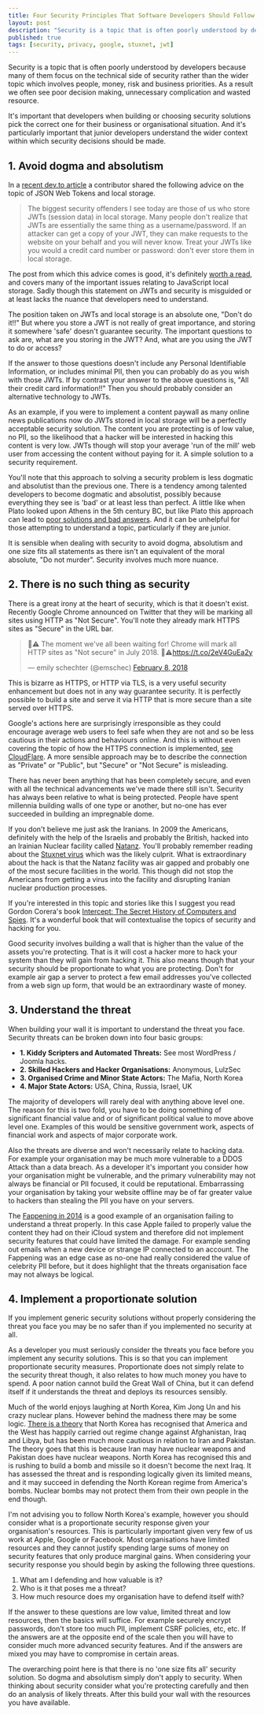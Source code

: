 ```yaml
---
title: Four Security Principles That Software Developers Should Follow
layout: post
description: "Security is a topic that is often poorly understood by developers because many of them focus on the technical side of security rather than the wider topic"
published: true
tags: [security, privacy, google, stuxnet, jwt]
---
```

Security is a topic that is often poorly understood by developers because many of them focus on the technical side of security rather than the wider topic which involves people, money, risk and business priorities. As a result we often see poor decision making, unnecessary complication and wasted resource.

It's important that developers when building or choosing security solutions pick the correct one for their business or organisational situation. And it's particularly important that junior developers understand the wider context within which security decisions should be made.

## 1. Avoid dogma and absolutism

In a [recent dev.to article](https://dev.to/rdegges/please-stop-using-local-storage-1i04) a contributor shared the following advice on the topic of JSON Web Tokens and local storage.

> The biggest security offenders I see today are those of us who store JWTs (session data) in local storage. Many people don't realize that JWTs are essentially the same thing as a username/password. If an attacker can get a copy of your JWT, they can make requests to the website on your behalf and you will never know. Treat your JWTs like you would a credit card number or password: don't ever store them in local storage.

The post from which this advice comes is good, it's definitely [worth a read](https://dev.to/rdegges/please-stop-using-local-storage-1i04), and covers many of the important issues relating to JavaScript local storage. Sadly though this statement on JWTs and security is misguided or at least lacks the nuance that developers need to understand.

The position taken on JWTs and local storage is an absolute one, "Don't do it!!" But where you store a JWT is not really of great importance, and storing it somewhere 'safe' doesn't guarantee security. The important questions to ask are, what are you storing in the JWT? And, what are you using the JWT to do or access?

If the answer to those questions doesn't include any Personal Identifiable Information, or includes minimal PII, then you can probably do as you wish with those JWTs. If by contrast your answer to the above questions is, "All their credit card information!!" Then you should probably consider an alternative technology to JWTs.

As an example, if you were to implement a content paywall as many online news publications now do JWTs stored in local storage will be a perfectly acceptable security solution. The content you are protecting is of low value, no PII, so the likelihood that a hacker will be interested in hacking this content is very low. JWTs though will stop your average 'run of the mill' web user from accessing the content without paying for it. A simple solution to a security requirement.

You'll note that this approach to solving a security problem is less dogmatic and absolutist than the previous one. There is a tendency among talented developers to become dogmatic and absolutist, possibly because everything they see is 'bad' or at least less than perfect. A little like when Plato looked upon Athens in the 5th century BC, but like Plato this approach can lead to [poor solutions and bad answers](https://en.wikipedia.org/wiki/Plato#The_state). And it can be unhelpful for those attempting to understand a topic, particularly if they are junior.

It is sensible when dealing with security to avoid dogma, absolutism and one size fits all statements as there isn't an equivalent of the moral absolute, "Do not murder". Security involves much more nuance.

## 2. There is no such thing as security

There is a great irony at the heart of security, which is that it doesn't exist. Recently Google Chrome announced on Twitter that they will be marking all sites using HTTP as "Not Secure". You'll note they already mark HTTPS sites as "Secure" in the URL bar.

<blockquote class="twitter-tweet" data-lang="en"><p lang="en" dir="ltr">🔐⚠️ The moment we&#39;ve all been waiting for! Chrome will mark all HTTP sites as &quot;Not secure&quot; in July 2018. 🔐⚠️<a href="https://t.co/2eV4GuEa2y">https://t.co/2eV4GuEa2y</a></p>&mdash; emily schechter (@emschec) <a href="https://twitter.com/emschec/status/961662132012986368?ref_src=twsrc%5Etfw">February 8, 2018</a></blockquote>
<script async src="https://platform.twitter.com/widgets.js" charset="utf-8"></script>

This is bizarre as HTTPS, or HTTP via TLS, is a very useful security enhancement but does not in any way guarantee security. It is perfectly possible to build a site and serve it via HTTP that is more secure than a site served over HTTPS.

Google's actions here are surprisingly irresponsible as they could encourage average web users to feel safe when they are not and so be less cautious in their actions and behaviours online. And this is without even covering the topic of how the HTTPS connection is implemented, [see CloudFlare](https://www.cloudflare.com/ssl/). A more sensible approach may be to describe the connection as "Private" or "Public", but "Secure" or "Not Secure" is misleading.

There has never been anything that has been completely secure, and even with all the technical advancements we've made there still isn't. Security has always been relative to what is being protected. People have spent millennia building walls of one type or another, but no-one has ever succeeded in building an impregnable dome.

If you don't believe me just ask the Iranians. In 2009 the Americans, definitely with the help of the Israelis and probably the British, hacked into an Irainian Nuclear facility called [Natanz](https://en.wikipedia.org/wiki/Stuxnet#Natanz_nuclear_facilities). You'll probably remember reading about the [Stuxnet virus](https://en.wikipedia.org/wiki/Stuxnet) which was the likely culprit. What is extraordinary about the hack is that the Natanz facility was air gapped and probably one of the most secure facilities in the world. This though did not stop the Americans from getting a virus into the facility and disrupting Iranian nuclear production processes.

If you're interested in this topic and stories like this I suggest you read Gordon Corera's book [Intercept: The Secret History of Computers and Spies](https://www.amazon.co.uk/Intercept-Secret-History-Computers-Spies/dp/1780227841/). It's a wonderful book that will contextualise the topics of security and hacking for you.

Good security involves building a wall that is higher than the value of the assets you're protecting. That is it will cost a hacker more to hack your system than they will gain from hacking it. This also means though that your security should be proportionate to what you are protecting. Don't for example air gap a server to protect a few email addresses you've collected from a web sign up form, that would be an extraordinary waste of money.

## 3. Understand the threat

When building your wall it is important to understand the threat you face. Security threats can be broken down into four basic groups:

- **1. Kiddy Scripters and Automated Threats:** See most WordPress / Joomla hacks.
- **2. Skilled Hackers and Hacker Organisations:** Anonymous, LulzSec
- **3. Organised Crime and Minor State Actors:** The Mafia, North Korea
- **4. Major State Actors:** USA, China, Russia, Israel, UK

The majority of developers will rarely deal with anything above level one. The reason for this is two fold, you have to be doing something of significant financial value and or of significant political value to move above level one. Examples of this would be sensitive government work, aspects of financial work and aspects of major corporate work.

Also the threats are diverse and won't necessarily relate to hacking data. For example your organisation may be much more vulnerable to a DDOS Attack than a data breach. As a developer it's important you consider how your organisation might be vulnerable, and the primary vulnerability may not always be financial or PII focused, it could be reputational. Embarrassing your organisation by taking your website offline may be of far greater value to hackers than stealing the PII you have on your servers.

The [Fappening in 2014](https://en.wikipedia.org/wiki/ICloud_leaks_of_celebrity_photos) is a good example of an organisation failing to understand a threat properly. In this case Apple failed to properly value the content they had on their iCloud system and therefore did not implement security features that could have limited the damage. For example sending out emails when a new device or strange IP connected to an account. The Fappening was an edge case as no-one had really considered the value of celebrity PII before, but it does highlight that the threats organisation face may not always be logical.   

## 4. Implement a proportionate solution

If you implement generic security solutions without properly considering the threat you face you may be no safer than if you implemented no security at all.

As a developer you must seriously consider the threats you face before you implement any security solutions. This is so that you can implement proportionate security measures. Proportionate does not simply relate to the security threat though, it also relates to how much money you have to spend. A poor nation cannot build the Great Wall of China, but it can defend itself if it understands the threat and deploys its resources sensibly.

Much of the world enjoys laughing at North Korea, Kim Jong Un and his crazy nuclear plans. However behind the madness there may be some logic. [There is a theory](https://mondediplo.com/2017/10/01northkorea) that North Korea has recognised that America and the West has happily carried out regime change against Afghanistan, Iraq and Libya, but has been much more cautious in relation to Iran and Pakistan. The theory goes that this is because Iran may have nuclear weapons and Pakistan does have nuclear weapons. North Korea has recognised this and is rushing to build a bomb and missile so it doesn't become the next Iraq. It has assessed the threat and is responding logically given its limited means, and it may succeed in defending the North Korean regime from America's bombs. Nuclear bombs may not protect them from their own people in the end though.

I'm not advising you to follow North Korea's example, however you should consider what is a proportionate security response given your organisation's resources. This is particularly important given very few of us work at Apple, Google or Facebook. Most organisations have limited resources and they cannot justify spending large sums of money on security features that only produce marginal gains. When considering your security response you should begin by asking the following three questions.

1. What am I defending and how valuable is it?
2. Who is it that poses me a threat?
3. How much resource does my organisation have to defend itself with?

If the answer to these questions are low value, limited threat and low resources, then the basics will suffice. For example securely encrypt passwords, don't store too much PII, implement CSRF policies, etc, etc. If the answers are at the opposite end of the scale then you will have to consider much more advanced security features. And if the answers are mixed you may have to compromise in certain areas.

The overarching point here is that there is no 'one size fits all' security solution. So dogma and absolutism simply don't apply to security. When thinking about security consider what you're protecting carefully and then do an analysis of likely threats. After this build your wall with the resources you have available.
